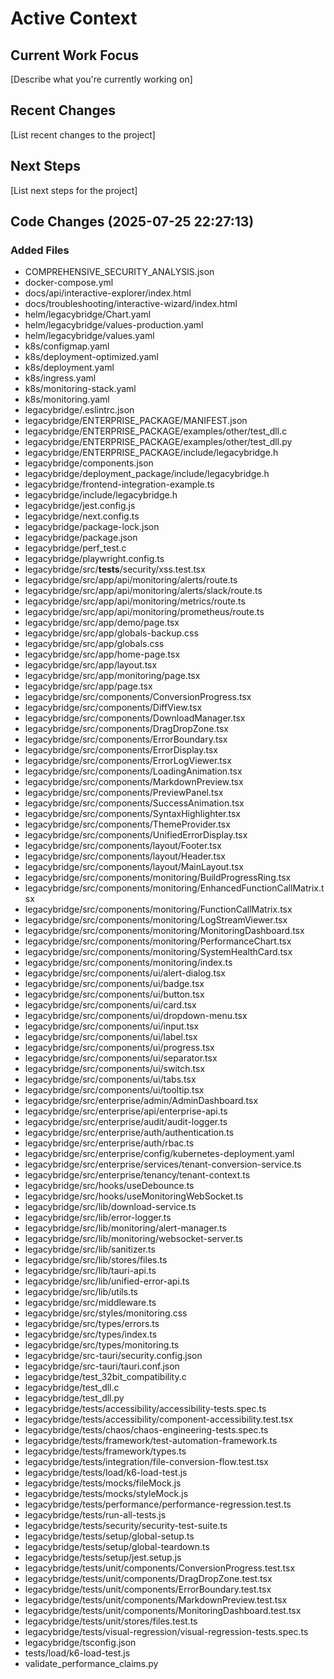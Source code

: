 # Active Context

## Current Work Focus
[Describe what you're currently working on]

## Recent Changes
[List recent changes to the project]

## Next Steps
[List next steps for the project]

## Code Changes (2025-07-25 22:27:13)

### Added Files
- COMPREHENSIVE_SECURITY_ANALYSIS.json
- docker-compose.yml
- docs/api/interactive-explorer/index.html
- docs/troubleshooting/interactive-wizard/index.html
- helm/legacybridge/Chart.yaml
- helm/legacybridge/values-production.yaml
- helm/legacybridge/values.yaml
- k8s/configmap.yaml
- k8s/deployment-optimized.yaml
- k8s/deployment.yaml
- k8s/ingress.yaml
- k8s/monitoring-stack.yaml
- k8s/monitoring.yaml
- legacybridge/.eslintrc.json
- legacybridge/ENTERPRISE_PACKAGE/MANIFEST.json
- legacybridge/ENTERPRISE_PACKAGE/examples/other/test_dll.c
- legacybridge/ENTERPRISE_PACKAGE/examples/other/test_dll.py
- legacybridge/ENTERPRISE_PACKAGE/include/legacybridge.h
- legacybridge/components.json
- legacybridge/deployment_package/include/legacybridge.h
- legacybridge/frontend-integration-example.ts
- legacybridge/include/legacybridge.h
- legacybridge/jest.config.js
- legacybridge/next.config.ts
- legacybridge/package-lock.json
- legacybridge/package.json
- legacybridge/perf_test.c
- legacybridge/playwright.config.ts
- legacybridge/src/__tests__/security/xss.test.tsx
- legacybridge/src/app/api/monitoring/alerts/route.ts
- legacybridge/src/app/api/monitoring/alerts/slack/route.ts
- legacybridge/src/app/api/monitoring/metrics/route.ts
- legacybridge/src/app/api/monitoring/prometheus/route.ts
- legacybridge/src/app/demo/page.tsx
- legacybridge/src/app/globals-backup.css
- legacybridge/src/app/globals.css
- legacybridge/src/app/home-page.tsx
- legacybridge/src/app/layout.tsx
- legacybridge/src/app/monitoring/page.tsx
- legacybridge/src/app/page.tsx
- legacybridge/src/components/ConversionProgress.tsx
- legacybridge/src/components/DiffView.tsx
- legacybridge/src/components/DownloadManager.tsx
- legacybridge/src/components/DragDropZone.tsx
- legacybridge/src/components/ErrorBoundary.tsx
- legacybridge/src/components/ErrorDisplay.tsx
- legacybridge/src/components/ErrorLogViewer.tsx
- legacybridge/src/components/LoadingAnimation.tsx
- legacybridge/src/components/MarkdownPreview.tsx
- legacybridge/src/components/PreviewPanel.tsx
- legacybridge/src/components/SuccessAnimation.tsx
- legacybridge/src/components/SyntaxHighlighter.tsx
- legacybridge/src/components/ThemeProvider.tsx
- legacybridge/src/components/UnifiedErrorDisplay.tsx
- legacybridge/src/components/layout/Footer.tsx
- legacybridge/src/components/layout/Header.tsx
- legacybridge/src/components/layout/MainLayout.tsx
- legacybridge/src/components/monitoring/BuildProgressRing.tsx
- legacybridge/src/components/monitoring/EnhancedFunctionCallMatrix.tsx
- legacybridge/src/components/monitoring/FunctionCallMatrix.tsx
- legacybridge/src/components/monitoring/LogStreamViewer.tsx
- legacybridge/src/components/monitoring/MonitoringDashboard.tsx
- legacybridge/src/components/monitoring/PerformanceChart.tsx
- legacybridge/src/components/monitoring/SystemHealthCard.tsx
- legacybridge/src/components/monitoring/index.ts
- legacybridge/src/components/ui/alert-dialog.tsx
- legacybridge/src/components/ui/badge.tsx
- legacybridge/src/components/ui/button.tsx
- legacybridge/src/components/ui/card.tsx
- legacybridge/src/components/ui/dropdown-menu.tsx
- legacybridge/src/components/ui/input.tsx
- legacybridge/src/components/ui/label.tsx
- legacybridge/src/components/ui/progress.tsx
- legacybridge/src/components/ui/separator.tsx
- legacybridge/src/components/ui/switch.tsx
- legacybridge/src/components/ui/tabs.tsx
- legacybridge/src/components/ui/tooltip.tsx
- legacybridge/src/enterprise/admin/AdminDashboard.tsx
- legacybridge/src/enterprise/api/enterprise-api.ts
- legacybridge/src/enterprise/audit/audit-logger.ts
- legacybridge/src/enterprise/auth/authentication.ts
- legacybridge/src/enterprise/auth/rbac.ts
- legacybridge/src/enterprise/config/kubernetes-deployment.yaml
- legacybridge/src/enterprise/services/tenant-conversion-service.ts
- legacybridge/src/enterprise/tenancy/tenant-context.ts
- legacybridge/src/hooks/useDebounce.ts
- legacybridge/src/hooks/useMonitoringWebSocket.ts
- legacybridge/src/lib/download-service.ts
- legacybridge/src/lib/error-logger.ts
- legacybridge/src/lib/monitoring/alert-manager.ts
- legacybridge/src/lib/monitoring/websocket-server.ts
- legacybridge/src/lib/sanitizer.ts
- legacybridge/src/lib/stores/files.ts
- legacybridge/src/lib/tauri-api.ts
- legacybridge/src/lib/unified-error-api.ts
- legacybridge/src/lib/utils.ts
- legacybridge/src/middleware.ts
- legacybridge/src/styles/monitoring.css
- legacybridge/src/types/errors.ts
- legacybridge/src/types/index.ts
- legacybridge/src/types/monitoring.ts
- legacybridge/src-tauri/security.config.json
- legacybridge/src-tauri/tauri.conf.json
- legacybridge/test_32bit_compatibility.c
- legacybridge/test_dll.c
- legacybridge/test_dll.py
- legacybridge/tests/accessibility/accessibility-tests.spec.ts
- legacybridge/tests/accessibility/component-accessibility.test.tsx
- legacybridge/tests/chaos/chaos-engineering-tests.spec.ts
- legacybridge/tests/framework/test-automation-framework.ts
- legacybridge/tests/framework/types.ts
- legacybridge/tests/integration/file-conversion-flow.test.tsx
- legacybridge/tests/load/k6-load-test.js
- legacybridge/tests/mocks/fileMock.js
- legacybridge/tests/mocks/styleMock.js
- legacybridge/tests/performance/performance-regression.test.ts
- legacybridge/tests/run-all-tests.js
- legacybridge/tests/security/security-test-suite.ts
- legacybridge/tests/setup/global-setup.ts
- legacybridge/tests/setup/global-teardown.ts
- legacybridge/tests/setup/jest.setup.js
- legacybridge/tests/unit/components/ConversionProgress.test.tsx
- legacybridge/tests/unit/components/DragDropZone.test.tsx
- legacybridge/tests/unit/components/ErrorBoundary.test.tsx
- legacybridge/tests/unit/components/MarkdownPreview.test.tsx
- legacybridge/tests/unit/components/MonitoringDashboard.test.tsx
- legacybridge/tests/unit/stores/files.test.ts
- legacybridge/tests/visual-regression/visual-regression-tests.spec.ts
- legacybridge/tsconfig.json
- tests/load/k6-load-test.js
- validate_performance_claims.py

